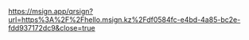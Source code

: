 https://msign.app/qrsign?url=https%3A%2F%2Fhello.msign.kz%2Fdf0584fc-e4bd-4a85-bc2e-fdd937172dc9&close=true
